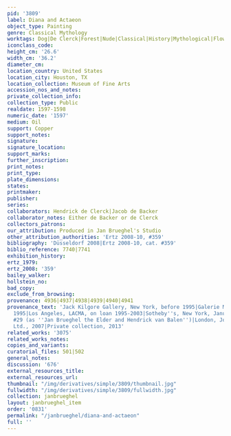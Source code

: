 ```yaml
---
pid: '3809'
label: Diana and Actaeon
object_type: Painting
genre: Classical Mythology
worktags: Dog|De Clerck|Forest|Nude|Classical|History|Mythological|Flowers|Shells
iconclass_code:
height_cm: '26.6'
width_cm: '36.2'
diameter_cm:
location_country: United States
location_city: Houston, TX
location_collection: Museum of Fine Arts
accession_nos_and_notes:
private_collection_info:
collection_type: Public
realdate: 1597-1598
numeric_date: '1597'
medium: Oil
support: Copper
support_notes:
signature:
signature_location:
support_marks:
further_inscription:
print_notes:
print_type:
plate_dimensions:
states:
printmaker:
publisher:
series:
collaborators: Hendrick de Clerck|Jacob de Backer
collaborator_notes: Either de Backer or de Clerck
collectors_patrons:
our_attribution: Produced in Jan Brueghel's Studio
other_attribution_authorities: 'Ertz 2008-10, #359'
bibliography: 'Düsseldorf 2008|Ertz 2008-10, cat. #359'
biblio_reference: 7740|7741
exhibition_history:
ertz_1979:
ertz_2008: '359'
bailey_walker:
hollstein_no:
bad_copy:
exclude_from_browsing:
provenance: 4936|4937|4938|4939|4940|4941
provenance_text: 'Jack Kilgore Gallery, New York, before 1995|Galerie Moatti, Paris,
  1995|Los Angeles, LACMA, on loan 1995-2003|Sotheby''s, New York, January 22, 2004,
  #29 (as ''Jan Brueghel the Elder and Hendrick van Balen'')|London, Johnny van Haeften
  Ltd., 2007|Private collection, 2013'
related_works: '3075'
related_works_notes:
copies_and_variants:
curatorial_files: 501|502
general_notes:
discussion: '676'
external_resources_title:
external_resources_url:
thumbnail: "/img/derivatives/simple/3809/thumbnail.jpg"
fullwidth: "/img/derivatives/simple/3809/fullwidth.jpg"
collection: janbrueghel
layout: janbrueghel_item
order: '0831'
permalink: "/janbrueghel/diana-and-actaeon"
full: ''
---
```

